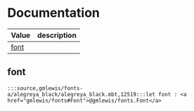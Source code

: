 # Documentation
|Value|description|
|---|---|
|[font](#font)||

## font

```moonbit
:::source,gmlewis/fonts-a/alegreya_black/alegreya_black.mbt,12519:::let font : <a href="gmlewis/fonts#Font">@gmlewis/fonts.Font</a>
```

